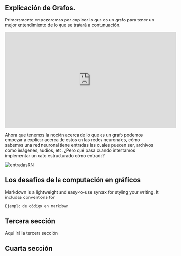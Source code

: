 ## Explicación de Grafos.

Primeramente empezaremos por explicar lo que es un grafo para tener un mejor entendimiento de lo que se tratará a contunuación.
<p align ="center"><iframe width="560" height="315" src="https://www.youtube.com/embed/-DTWroWMB3Q" title="YouTube video player" frameborder="0" allow="accelerometer; autoplay; clipboard-write; encrypted-media; gyroscope; picture-in-picture" allowfullscreen></iframe></p>

Ahora que tenemos la noción acerca de lo que es un grafo podemos empezar a explicar acerca de estos en las redes neuronales, cómo sabemos una red neuronal tiene entradas las cuales pueden ser, archivos como imágenes, audios, etc.
¿Pero qué pasa cuando intentamos implementar un dato estructurado cómo entrada?


![entradasRN](https://user-images.githubusercontent.com/65386838/173957546-4e9c7b22-1de4-4d4c-98c0-69248de14e89.PNG)


## Los desafíos de la computación en gráficos

Markdown is a lightweight and easy-to-use syntax for styling your writing. It includes conventions for

```markdown
Ejemplo de código en markdown

```



## Tercera sección
Aqui irá la tercera sección


## Cuarta sección


